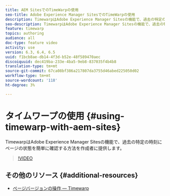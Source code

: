 ```yaml
---
title: AEM SitesでのTimeWarpの使用
seo-title: Adobe Experience Manager SitesでのTimeWarpの使用
description: TimewarpはAdobe Experience Manager Sitesの機能で、過去の特定の時刻にページの状態を簡単に確認する方法を作成者に提供します。
seo-description: TimewarpはAdobe Experience Manager Sitesの機能で、過去の特定の時刻にページの状態を簡単に確認する方法を作成者に提供します。
feature: timewarp
topics: authoring
audience: all
doc-type: feature video
activity: use
version: 6.3, 6.4, 6.5
uuid: f1bcb8ae-db14-4f3d-b52e-48f589470aec
discoiquuid: dec419ba-233e-4ba5-9eb8-837035f4b4b8
translation-type: tm+mt
source-git-commit: 67ca08bf386a217807da3755d46abed225050d02
workflow-type: tm+mt
source-wordcount: '118'
ht-degree: 3%

---
```



# タイムワープの使用 {#using-timewarp-with-aem-sites}

TimewarpはAdobe Experience Manager Sitesの機能で、過去の特定の時刻にページの状態を簡単に確認する方法を作成者に提供します。

>[!VIDEO](https://video.tv.adobe.com/v/17453/?quality=9&learn=on)

## その他のリソース {#additional-resources}

* [ページバージョンの操作 — Timewarp](https://docs.adobe.com/content/help/en/experience-manager-65/authoring/siteandpage/working-with-page-versions.html#Timewarp)
